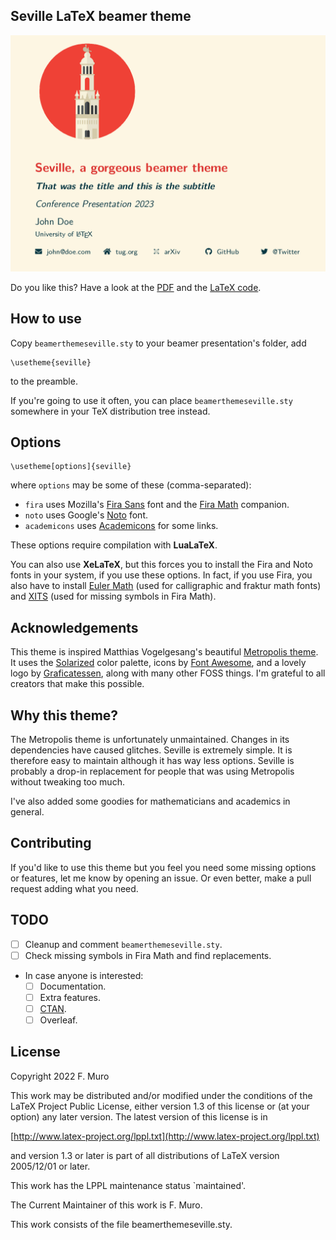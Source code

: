 ## Seville LaTeX beamer theme 

![Showcase](demo/demo.gif)

Do you like this? Have a look at the [PDF](demo/demo.pdf) and the [LaTeX code](demo/demo.tex).

## How to use

Copy `beamerthemeseville.sty` to your beamer presentation's folder, add

```
\usetheme{seville}
```

to the preamble.

If you're going to use it often, you can place `beamerthemeseville.sty` somewhere in your TeX distribution tree instead. 

## Options

```
\usetheme[options]{seville}
``` 
where `options` may be some of these (comma-separated):

- `fira` uses Mozilla's [Fira Sans](https://mozilla.github.io/Fira/) font and the [Fira Math](https://github.com/firamath/firamath) companion.
- `noto` uses Google's [Noto](https://fonts.google.com/noto) font.
- `academicons` uses [Academicons](https://jpswalsh.github.io/academicons/) for some links.

These options require compilation with **LuaLaTeX**. 

You can also use **XeLaTeX**, but this forces you to install the Fira and Noto fonts in your system, if you use these options. In fact, if you use Fira, you also have to install [Euler Math](https://www.ctan.org/tex-archive/fonts/euler-math) (used for calligraphic and fraktur math fonts) and [XITS](https://github.com/aliftype/xits) (used for missing symbols in Fira Math).

## Acknowledgements

This theme is inspired Matthias Vogelgesang's beautiful [Metropolis theme](https://github.com/matze/mtheme/). It uses the [Solarized](https://ethanschoonover.com/solarized/) color palette, icons by [Font Awesome](https://fontawesome.com), and a lovely logo by [Graficatessen](https://graficatessen.es/), along with many other FOSS things. I'm grateful to all creators that make this possible.

## Why this theme?

The Metropolis theme is unfortunately unmaintained. Changes in its dependencies have caused glitches. Seville is extremely simple. It is therefore easy to maintain although it has way less options. Seville is probably a drop-in replacement for people that was using Metropolis without tweaking too much.

I've also added some goodies for mathematicians and academics in general. 

## Contributing

If you'd like to use this theme but you feel you need some missing options or features, let me know by opening an issue. Or even better, make a pull request adding what you need.

## TODO

- [ ] Cleanup and comment `beamerthemeseville.sty`.
- [ ] Check missing symbols in Fira Math and find replacements.
- In case anyone is interested:
  - [ ] Documentation.
  - [ ] Extra features.
  - [ ] [CTAN](https://www.ctan.org).
  - [ ] Overleaf.

## License

Copyright 2022 F. Muro

This work may be distributed and/or modified under the
conditions of the LaTeX Project Public License, either version 1.3
of this license or (at your option) any later version.
The latest version of this license is in

[http://www.latex-project.org/lppl.txt](http://www.latex-project.org/lppl.txt)

and version 1.3 or later is part of all distributions of LaTeX
version 2005/12/01 or later.

This work has the LPPL maintenance status `maintained'.
 
The Current Maintainer of this work is F. Muro.

This work consists of the file beamerthemeseville.sty.
